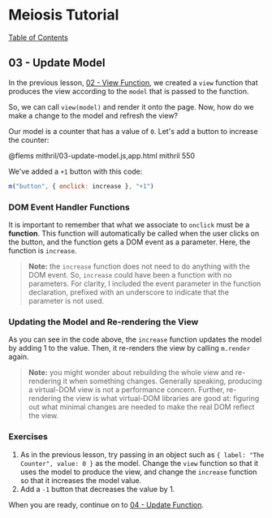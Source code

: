 # Meiosis Tutorial

[Table of Contents](toc.html)

## 03 - Update Model

In the previous lesson, [02 - View Function](02-view-function-mithril.html), we created a `view`
function that produces the view according to the `model` that is passed to the function.

So, we can call `view(model)` and render it onto the page. Now, how do we make a change to the
model and refresh the view?

Our model is a counter that has a value of `0`. Let's add a button to increase the counter:

@flems mithril/03-update-model.js,app.html mithril 550

We've added a `+1` button with this code:

```js
m("button", { onclick: increase }, "+1")
```

### DOM Event Handler Functions

It is important to remember that what we associate to `onclick` must be a **function**. This
function will automatically be called when the user clicks on the button, and the function gets
a DOM event as a parameter. Here, the function is `increase`.

> **Note:** the `increase` function does not need to do anything with the DOM event. So, `increase`
could have been a function with no parameters. For clarity, I included the event parameter in
the function declaration, prefixed with an underscore to indicate that the parameter is not
used.

### Updating the Model and Re-rendering the View

As you can see in the code above, the `increase` function updates the model by adding 1 to the
value. Then, it re-renders the view by calling `m.render` again.

> **Note:** you might wonder about rebuilding the whole view and re-rendering it when something
changes. Generally speaking, producing a virtual-DOM view is not a performance concern.
Further, re-rendering the view is what virtual-DOM libraries are good at: figuring out what
minimal changes are needed to make the real DOM reflect the view.

### Exercises

1. As in the previous lesson, try passing in an object such as
`{ label: "The Counter", value: 0 }` as the model. Change the `view` function so that it uses the
model to produce the view, and change the `increase` function so that it increases the model value.
1. Add a `-1` button that decreases the value by 1.

When you are ready, continue on to [04 - Update Function](04-update-function-mithril.html).
